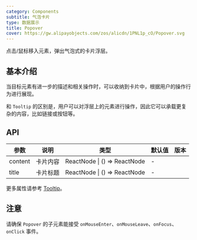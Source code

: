 ```yaml
---
category: Components
subtitle: 气泡卡片
type: 数据展示
title: Popover
cover: https://gw.alipayobjects.com/zos/alicdn/1PNL1p_cO/Popover.svg
---
```


点击/鼠标移入元素，弹出气泡式的卡片浮层。

## 基本介绍

当目标元素有进一步的描述和相关操作时，可以收纳到卡片中，根据用户的操作行为进行展现。

和 `Tooltip` 的区别是，用户可以对浮层上的元素进行操作，因此它可以承载更复杂的内容，比如链接或按钮等。

## API

| 参数 | 说明 | 类型 | 默认值 | 版本 |
| --- | --- | --- | --- | --- |
| content | 卡片内容 | ReactNode \| () => ReactNode | - |  |
| title | 卡片标题 | ReactNode \| () => ReactNode | - |  |

更多属性请参考 [Tooltip](/components/tooltip/#API)。

## 注意

请确保 `Popover` 的子元素能接受 `onMouseEnter`、`onMouseLeave`、`onFocus`、`onClick` 事件。
